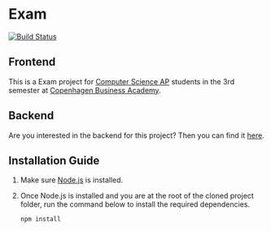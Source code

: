 # Exam

[![Build Status](https://travis-ci.com/Nearial/Eksamen_Frontend.svg?branch=master)](https://travis-ci.com/Nearial/Eksamen_Frontend)

## Frontend

This is a Exam project for [Computer Science AP](https://www.cphbusiness.dk/uddannelser/erhvervsakademiuddannelser/datamatiker) students in the 3rd semester at [Copenhagen Business Academy](https://www.cphbusiness.dk/).

## Backend

Are you interested in the backend for this project? Then you can find it [here](https://github.com/Nearial/Eksamen_Backend).

## Installation Guide

1. Make sure [Node.js](https://nodejs.org/en/) is installed.

2. Once Node.js is installed and you are at the root of the cloned project folder, run the command below to install the required dependencies.

   ```bash
   npm install
   ```
